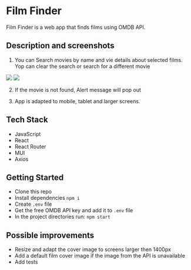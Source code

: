 # Film Finder
Film Finder is a web app that finds films using OMDB API. 

## Description and screenshots
1. You can Search movies by name and vie details about selected films. Yop can clear the search or search for a different movie

![](https://github.com/EvaProk/film_app/blob/main/media/general.gif)
![](https://github.com/EvaProk/film_app/blob/main/media/responsive.gif)  

2. If the movie is not found, Alert message will pop out


3. App is adapted to mobile, tablet and larger screens. 


## Tech Stack
- JavaScript
- React 
- React Router
- MUI
- Axios

## Getting Started
- Clone this repo
- Install dependencies 
```npm i```
- Create ```.env``` file  
- Get the free OMDB API key and add it to ```.env``` file  
- In the project directories run:
```npm start```

## Possible improvements 
- Resize and adapt the cover image to screens larger then 1400px
- Add a default film cover image if the image from the API is unavailable
- Add tests 
